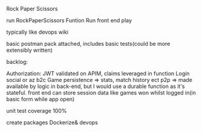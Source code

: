 Rock Paper Scissors

run RockPaperScissors Funtion
Run front end
play

typically like devops wiki

basic postman pack attached, includes basic tests(could be more extensibly written)

backlog:

Authorization: JWT validated on APIM, claims leveraged in function
Login social or az b2c
Game persistence => stats, match history ect
p2p => made available by logic in back-end, but I would use a durable function as it's stateful. 
front end can store session data like games won whilst logged in(in basic form while app open)

unit test coverage 100%

create packages
Dockerize& devops
